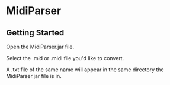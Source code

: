 # MidiParser

## Getting Started
Open the MidiParser.jar file.

Select the .mid or .midi file you'd like to convert.

A .txt file of the same name will appear in the same directory the MidiParser.jar file is in.
